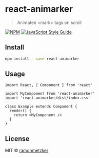 # react-animarker

> Animated &lt;mark&gt; tags on scroll

[![NPM](https://img.shields.io/npm/v/react-animarker.svg)](https://www.npmjs.com/package/react-animarker) [![JavaScript Style Guide](https://img.shields.io/badge/code_style-standard-brightgreen.svg)](https://standardjs.com)

## Install

```bash
npm install --save react-animarker
```

## Usage

```tsx
import React, { Component } from 'react'

import MyComponent from 'react-animarker'
import 'react-animarker/dist/index.css'

class Example extends Component {
  render() {
    return <MyComponent />
  }
}
```

## License

MIT © [ramonmetzker](https://github.com/ramonmetzker)
